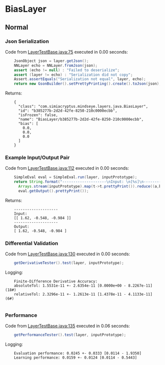 # BiasLayer
## Normal
### Json Serialization
Code from [LayerTestBase.java:75](../../../../../../../../../MindsEye/src/test/java/com/simiacryptus/mindseye/layers/LayerTestBase.java#L75) executed in 0.00 seconds: 
```java
    JsonObject json = layer.getJson();
    NNLayer echo = NNLayer.fromJson(json);
    assert (echo != null) : "Failed to deserialize";
    assert (layer != echo) : "Serialization did not copy";
    Assert.assertEquals("Serialization not equal", layer, echo);
    return new GsonBuilder().setPrettyPrinting().create().toJson(json);
```

Returns: 

```
    {
      "class": "com.simiacryptus.mindseye.layers.java.BiasLayer",
      "id": "b385277b-2d2d-42fe-8250-210c0000ecbb",
      "isFrozen": false,
      "name": "BiasLayer/b385277b-2d2d-42fe-8250-210c0000ecbb",
      "bias": [
        0.0,
        0.0,
        0.0
      ]
    }
```



### Example Input/Output Pair
Code from [LayerTestBase.java:112](../../../../../../../../../MindsEye/src/test/java/com/simiacryptus/mindseye/layers/LayerTestBase.java#L112) executed in 0.00 seconds: 
```java
    SimpleEval eval = SimpleEval.run(layer, inputPrototype);
    return String.format("--------------------\nInput: \n[%s]\n--------------------\nOutput: \n%s",
      Arrays.stream(inputPrototype).map(t->t.prettyPrint()).reduce((a,b)->a+",\n"+b).get(),
      eval.getOutput().prettyPrint());
```

Returns: 

```
    --------------------
    Input: 
    [[ 1.62, -0.548, -0.984 ]]
    --------------------
    Output: 
    [ 1.62, -0.548, -0.984 ]
```



### Differential Validation
Code from [LayerTestBase.java:130](../../../../../../../../../MindsEye/src/test/java/com/simiacryptus/mindseye/layers/LayerTestBase.java#L130) executed in 0.00 seconds: 
```java
    getDerivativeTester().test(layer, inputPrototype);
```
Logging: 
```
    Finite-Difference Derivative Accuracy:
    absoluteTol: 1.5531e-11 +- 2.6354e-11 [0.0000e+00 - 8.2267e-11] (18#)
    relativeTol: 2.3296e-11 +- 1.2613e-11 [1.4378e-11 - 4.1133e-11] (6#)
    
```

### Performance
Code from [LayerTestBase.java:135](../../../../../../../../../MindsEye/src/test/java/com/simiacryptus/mindseye/layers/LayerTestBase.java#L135) executed in 0.06 seconds: 
```java
    getPerformanceTester().test(layer, inputPrototype);
```
Logging: 
```
    Evaluation performance: 0.0245 +- 0.0333 [0.0114 - 1.9350]
    Learning performance: 0.0159 +- 0.0124 [0.0114 - 0.5443]
    
```

